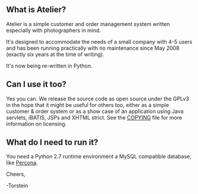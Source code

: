 ## What is Atelier?
Atelier is a simple customer and order management system written
especially with photographers in mind.

It's designed to accommodate the needs of a small company with 4-5
users and has been running practically with no maintenance since May
2008 (exactly six years at the time of writing).

It's now being re-written in Python.

## Can I use it too?

Yes you can. We release the source code as open source under the GPLv3
in the hope that it might be useful for others too, either as a simple
customer & order system or as a show case of an application using Java
servlets, iBATIS, JSPs and XHTML strict. See the [COPYING](COPYING)
file for more information on licensing.

## What do I need to run it?

You need a Python 2.7 runtime environment a MySQL compatible database,
like [Percona](http://percona.com).

Cheers,

-Torstein
